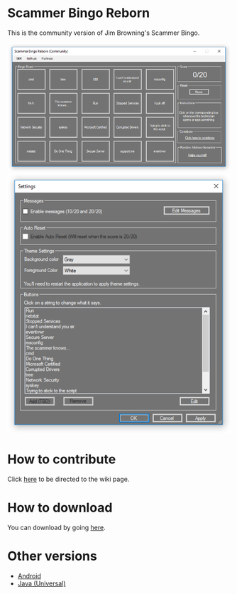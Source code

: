 # Scammer Bingo Reborn

This is the community version of Jim Browning's Scammer Bingo.


![Screenshot](screenshot.png)
![Screenshot](screenshot2.png)


# How to contribute

Click [here](https://github.com/HexxiumCreations/Scammer-Bingo-Reborn/wiki/How-to-contribute) to be directed to the wiki page.

# How to download

You can download by going [here](https://github.com/HexxiumCreations/Scammer-Bingo-Reborn/releases).

# Other versions

- [Android](https://play.google.com/store/apps/details?id=com.xelitexirish.scammerbingo)
- [Java (Universal)](https://github.com/HexxiumCreations/spammer-bingo-desktop-java)

